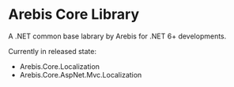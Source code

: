 Arebis Core Library
===================

A .NET common base labrary by Arebis for .NET 6+ developments.

Currently in released state:

- Arebis.Core.Localization
- Arebis.Core.AspNet.Mvc.Localization

